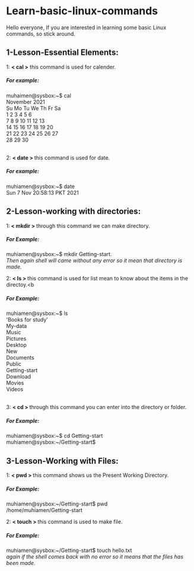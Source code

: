 # Learn-basic-linux-commands
Hello everyone, If you are interested in learning some basic Linux commands, so stick around. <br>
## 1-Lesson-Essential Elements:

1: <b>< cal ></b> this command is used for calender.
##### For example:
muhaimen@sysbox:~$ cal <br>
  November 2021      
Su Mo Tu We Th Fr Sa  
    1  2  3  4  5  6  
 7  8  9 10 11 12 13  
14 15 16 17 18 19 20  
21 22 23 24 25 26 27  
28 29 30 <br><br>

2: <b> < date > </b> this command is used for date.
##### For example:
muhiamen@sysbox:~$ date <br>
Sun  7 Nov 20:58:13 PKT 2021
  
## 2-Lesson-working with directories:

1:<b> < mkdir > </b> through this command we can make directory.<br>
##### For Example:
muhiamen@sysbox:~$ mkdir Getting-start.<br> 
<i> Then again shell will came without any error so it mean that directory is made.</i> <br>

2: <b> < ls > </b> this command is used for list mean to know about the items in the directoy.<b
##### For Example:
muhiamen@sysbox:~$ ls <br>
'Books for study'   <br>                     My-data<br>
 Music<br>                                   Pictures<br>
 Desktop<br>                                 New<br>
 Documents<br>                               Public<br>
 Getting-start<br>                           Download<br>
 Movies<br>                                  Videos<br>
  <br>
  
3: <b> < cd > </b> through this command you can enter into the directory or folder.
##### For Example:
muhiamen@sysbox:~$ cd Getting-start <br>
muhiamen@sysbox:~/Getting-start$

## 3-Lesson-Working with Files:

  1: <b> < pwd > </b> this command shows us the Present Working Directory.
  ##### For Example:
  muhiamen@sysbox:~/Getting-start$ pwd <br>
/home/muhiamen/Getting-start
  
  2: <b> < touch > </b> this command is used to make file.
  ##### For Example:
  muhiamen@sysbox:~/Getting-start$ touch hello.txt <br>
  <i> again if the shell comes back with no error so it means that the files has been made.<i>
